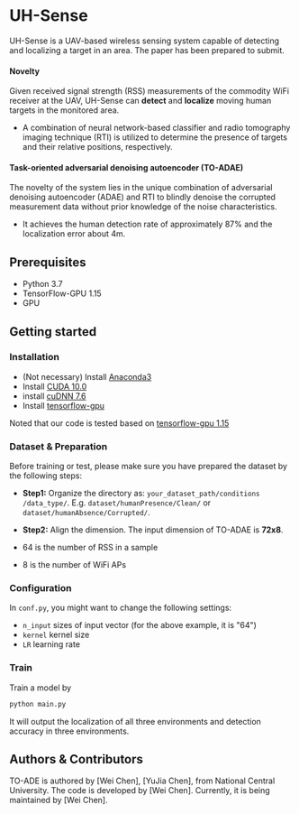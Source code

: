 # UH-Sense

UH-Sense is a UAV-based wireless sensing system capable of detecting and localizing a target in an area. The paper has been prepared to submit.

#### Novelty  
Given received signal strength (RSS) measurements of the commodity WiFi receiver at the UAV, UH-Sense can **detect** and **localize** moving human targets in the monitored area.
- A combination of neural network-based classifier and radio tomography imaging technique (RTI) is utilized to determine the presence of targets and their relative positions, respectively.

#### Task-oriented adversarial denoising autoencoder (TO-ADAE)
The novelty of the system lies in the unique combination of adversarial denoising autoencoder (ADAE) and RTI to blindly denoise the corrupted measurement data without prior knowledge of the noise characteristics.
- It achieves the human detection rate of approximately 87\% and the localization error about 4m.

## Prerequisites

- Python 3.7
- TensorFlow-GPU 1.15
- GPU
 
## Getting started
### Installation

- (Not necessary) Install [Anaconda3](https://www.anaconda.com/download/)
- Install [CUDA 10.0](https://developer.nvidia.com/cuda-90-download-archive)
- install [cuDNN 7.6](https://developer.nvidia.com/cudnn)
- Install [tensorflow-gpu](https://www.tensorflow.org/install/gpu?hl=zh-tw)

Noted that our code is tested based on [tensorflow-gpu 1.15](https://www.tensorflow.org/install/gpu?hl=zh-tw)

### Dataset & Preparation

Before training or test, please make sure you have prepared the dataset
by the following steps:
- **Step1:** Organize the directory as: 
`your_dataset_path/conditions /data_type/`.
E.g. `dataset/humanPresence/Clean/` or `dataset/humanAbsence/Corrupted/`.

- **Step2:** Align the dimension.
The input dimension of TO-ADAE is **72x8**.
- 64 is the number of RSS in a sample
- 8 is the number of WiFi APs

### Configuration 

In `conf.py`, you might want to change the following settings:
- `n_input` sizes of input vector
(for the above example, it is "64")
- `kernel` kernel size
- `LR` learning rate


### Train
Train a model by
```bash
python main.py
```
It will output the localization of all three environments and detection accuracy in three environments. 


## Authors & Contributors
TO-ADE is authored by
[Wei Chen],
[YuJia Chen],
from National Central University.
The code is developed by
[Wei Chen].
Currently, it is being maintained by
[Wei Chen].

